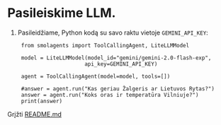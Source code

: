 # Pasileiskime LLM.

1. Pasileidžiame, Python kodą su savo raktu vietoje `GEMINI_API_KEY`:

        from smolagents import ToolCallingAgent, LiteLLMModel

        model = LiteLLMModel(model_id="gemini/gemini-2.0-flash-exp",
                            api_key=GEMINI_API_KEY)

        agent = ToolCallingAgent(model=model, tools=[])

        #answer = agent.run("Kas geriau Žalgeris ar Lietuvos Rytas?")
        answer = agent.run("Koks oras ir temperatūra Vilniuje?")
        print(answer)

Grįžti [README.md](../README.md)